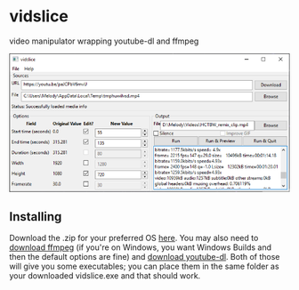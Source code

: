 # vidslice

video manipulator wrapping youtube-dl and ffmpeg

![screenshot of vidslice demonstrating options](screenshot.png)

## Installing
Download the .zip for your preferred OS [here](https://github.com/boringcactus/vidslice/releases/latest).
You may also need to [download ffmpeg](https://ffmpeg.org/download.html#get-packages) (if you're on Windows, you want Windows Builds and then the default options are fine) and [download youtube-dl](https://rg3.github.io/youtube-dl/download.html).
Both of those will give you some executables; you can place them in the same folder as your downloaded vidslice.exe and that should work.

